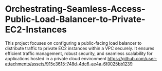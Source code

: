 # Orchestrating-Seamless-Access-Public-Load-Balancer-to-Private-EC2-Instances
This project focuses on configuring a public-facing load balancer to distribute traffic to private EC2 instances within a VPC securely. It ensures efficient traffic management, robust security, and seamless scalability for applications hosted in a private cloud environment
https://github.com/user-attachments/assets/915c3615-748d-4dc6-ae4a-6f0025bb1239
